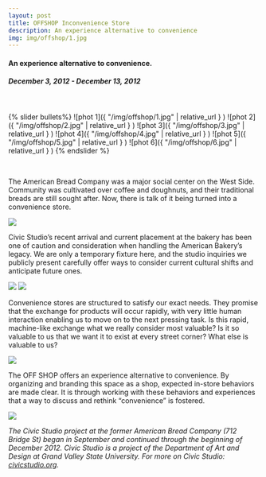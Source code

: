 ```yaml
---
layout: post
title: OFFSHOP Inconvenience Store 
description: An experience alternative to convenience
img: img/offshop/1.jpg
---
```

<h4 id="project-subtitle">An experience alternative to convenience.</h4>
<h5>December 3, 2012 - December 13, 2012</h5>
<br>

{% slider bullets%}
  ![phot 1]({ "/img/offshop/1.jpg" | relative_url } )
  ![phot 2]({ "/img/offshop/2.jpg" | relative_url } )
  ![phot 3]({ "/img/offshop/3.jpg" | relative_url } )
  ![phot 4]({ "/img/offshop/4.jpg" | relative_url } )
  ![phot 5]({ "/img/offshop/5.jpg" | relative_url } )
  ![phot 6]({ "/img/offshop/6.jpg" | relative_url } )
{% endslider %}

<br>

The American Bread Company was a major social center on the West Side. Community was cultivated over coffee and doughnuts, and their traditional breads are still sought after. Now, there is talk of it being turned into a convenience store.

<div class="img_row">
	  <img class="col three" src="{{ "/img/offshop/10.jpg" | relative_url }}" />
</div>

Civic Studio’s recent arrival and current placement at the bakery has been one of caution and consideration when handling the American Bakery’s legacy. We are only a temporary fixture here, and the studio inquiries we publicly present carefully offer ways to consider current cultural shifts and anticipate future ones.

<div class="img_row">
	  <img class="col two" src="{{ "/img/offshop/12.jpg" | relative_url }}" />
	  <img class="col one" src="{{ "/img/offshop/11.jpg" | relative_url }}" />
</div>

Convenience stores are structured to satisfy our exact needs. They promise that the exchange for products will occur rapidly, with very little human interaction enabling us to move on to the next pressing task. Is this rapid, machine-like exchange what we really consider most valuable? Is it so valuable to us that we want it to exist at every street corner? What else is valuable to us?

<div class="img_row">
	  <img class="col three" src="{{ "/img/offshop/13.jpg" | relative_url }}" />
</div>

The OFF SHOP offers an experience alternative to convenience. By organizing and branding this space as a shop, expected in-store behaviors are made clear. It is through working with these behaviors and experiences that a way to discuss and rethink “convenience” is fostered.

<div class="img_row">
	  <img class="col three" src="{{ "/img/offshop/14.jpg" | relative_url }}" />
</div>

<i>The Civic Studio project at the former American Bread Company (712 Bridge St) began in September and continued through the beginning of December 2012. Civic Studio is a project of the Department of Art and Design at Grand Valley State University. For more on Civic Studio: <a href="http://civicstudio.org" target="_blank">civicstudio.org</a>.</i>
